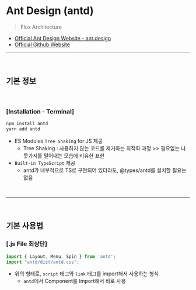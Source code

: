 # Ant Design (antd)
> Flux Architecture
* [Official Ant Design Website - ant.design](https://ant.design/)
* [Official Github Website](https://github.com/ant-design/ant-design/)

<hr>
<br>

## 기본 정보

#### 

<br>

### [Installation - Terminal]
```bash
npm install antd
yarn add antd
```
* ES Modules `Tree Shaking` for JS 제공
  * Tree Shaking : 사용하지 않는 코드를 제거하는 최적화 과정 >> 필요없는 나뭇가지를 털어내는 모습에 비유한 표현
* `Built-in TypeScript` 제공
  * antd가 내부적으로 TS로 구현되어 있더라도, @types/antd를 설치할 필요는 없음

<br>
<hr>
<br>

## 기본 사용법

#### 

### [.js File 최상단]
```js
import { Layout, Menu, Spin } from 'antd';
import "antd/dist/antd.css";
```
* 위의 형태로, `script` 태그와 `link` 태그를 import해서 사용하는 형식
  * `antd`에서 Component를 Import해서 바로 사용
